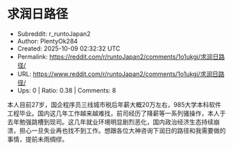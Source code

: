 # 求润日路径

- Subreddit: r_runtoJapan2
- Author: PlentyOk284
- Created: 2025-10-09 02:32:32 UTC
- Permalink: https://reddit.com/r/runtoJapan2/comments/1o1ukgj/求润日路径/
- URL: https://www.reddit.com/r/runtoJapan2/comments/1o1ukgj/求润日路径/
- Ups: 0 | Ratio: 0.38 | Comments: 8


本人目前27岁，国企程序员三线城市税后年薪大概20万左右，985大学本科软件工程毕业。国内这几年工作越来越难找，前司经历了降薪等一系列骚操作，本人于去年勉强跳槽到现司。这几年就业环境明显剧烈恶化，国内政治经济生态持续崩溃，担心一旦失业再也找不到工作。想跟各位大神咨询下润日的路径和我需要做的事情，提前未雨绸缪。

